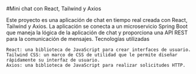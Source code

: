 #Mini chat con React, Tailwind y Axios

Este proyecto es una aplicación de chat en tiempo real creada con React, Tailwind y Axios. La aplicación se conecta a un microservicio Spring Boot que maneja la lógica de la aplicación de chat y proporciona una API REST para la comunicación de mensajes.
Tecnologías utilizadas

    React: una biblioteca de JavaScript para crear interfaces de usuario.
    Tailwind CSS: un marco de CSS de utilidad que le permite diseñar rápidamente su interfaz de usuario.
    Axios: una biblioteca de JavaScript para realizar solicitudes HTTP.
